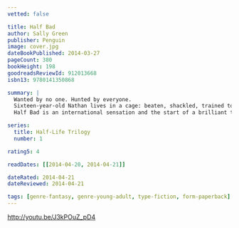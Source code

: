 ```yaml
---
vetted: false

title: Half Bad
author: Sally Green
publisher: Penguin
image: cover.jpg
dateBookPublished: 2014-03-27
pageCount: 380
bookHeight: 198
goodreadsReviewId: 912013668
isbn13: 9780141350868

summary: |
  Wanted by no one. Hunted by everyone.
  Sixteen-year-old Nathan lives in a cage: beaten, shackled, trained to kill. In a modern-day England where two warring factions of witches live amongst humans, Nathan is an abomination, the illegitimate son of the world's most terrifying and violent witch, Marcus. Nathan's only hope for survival is to escape his captors, track down Marcus, and receive the three gifts that will bring him into his own magical powers—before it's too late. But how can Nathan find his father when there is no one safe to trust, not even family, not even the girl he loves?
  Half Bad is an international sensation and the start of a brilliant trilogy: a gripping tale of alienation and the indomitable will to survive.

series:
  title: Half-Life Trilogy
  number: 1

rating5: 4

readDates: [[2014-04-20, 2014-04-21]]

dateRated: 2014-04-21
dateReviewed: 2014-04-21

tags: [genre-fantasy, genre-young-adult, type-fiction, form-paperback]
---
```


http://youtu.be/J3kPOuZ_pD4
